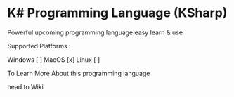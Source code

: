 # K# Programming Language (KSharp)

Powerful upcoming programming language easy learn & use

Supported Platforms :

Windows [ ]
MacOS  [x]
Linux [ ]

To Learn More About this programming language

head to Wiki
